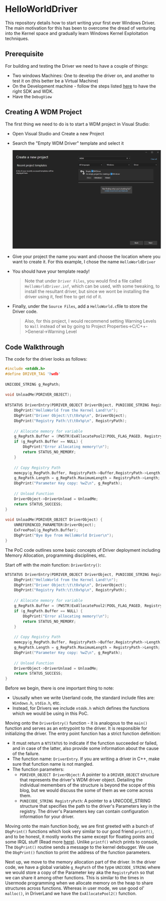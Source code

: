 # HelloWorldDriver

This repository details how to start writing your first ever Windows Driver. The main motivation for this has been to overcome the dread of venturing into the Kernel space and gradually learn Windows Kernel Exploitation techniques. 

## Prerequisite

For building and testing the Driver we need to have a couple of things:

-  Two windows Machines: One to develop the driver on, and another to test it on (this better be a Virtual Machine)
- On the Development machine - follow the steps listed [here](https://learn.microsoft.com/en-us/windows-hardware/drivers/download-the-wdk) to have the right SDK and WDK.
- Have the `DebugView` 

## Creating A WDM Project

The first thing we need to do is to start a WDM project in Visual Studio:
- Open Visual Studio and Create a new Project
- Search the "Empty WDM Driver" template and select it

    ![Alt text](<imgs/WDM template.png>)

- Give your project the name you want and choose the location where you want to create it. For this example, I chose the name `HelloWorldDriver`
- You should have your template ready! 

    > Note that under `Driver Files`, you would find a file called `HelloWorldDriver.inf`, which can be used, with some tweaking, to install the resultant driver, but since we wont be installing the driver using it, feel free to get rid of it. 

- Finally, under the `Source Files`, add a `HelloWorld.c`file to store the Driver code.

    > Also, for this project, I would recommend setting Warning Levels to `Wall` instead of `W4` by going to Project Properties->C/C++->General->Warning Level

## Code Walkthrough

The code for the driver looks as follows:

```c
#include <ntddk.h>
#define DRIVER_TAG 'hwdb'

UNICODE_STRING g_RegPath;

void UnloadMe(PDRIVER_OBJECT);

NTSTATUS DriverEntry(PDRIVER_OBJECT DriverObject, PUNICODE_STRING RegistryPath) {
	DbgPrint("HelloWorld from the Kernel Land!\n");
	DbgPrint("Driver Object:\t\t0x%p\n", DriverObject);
	DbgPrint("Registry Path:\t\t0x%p\n", RegistryPath);

	// Allocate memory for variable
	g_RegPath.Buffer = (PWSTR)ExAllocatePool2(POOL_FLAG_PAGED, RegistryPath->Length, DRIVER_TAG);
	if (g_RegPath.Buffer == NULL) {
		DbgPrint("Error allocating memory!\n");
		return STATUS_NO_MEMORY;
	}

	// Copy Registry Path
	memcpy(g_RegPath.Buffer, RegistryPath->Buffer,RegistryPath->Length);
	g_RegPath.Length = g_RegPath.MaximumLength = RegistryPath->Length;
	DbgPrint("Parameter Key copy: %wZ\n", g_RegPath);

	// Unload Function
	DriverObject->DriverUnload = UnloadMe;
	return STATUS_SUCCESS;
}

void UnloadMe(PDRIVER_OBJECT DriverObject) {
	UNREFERENCED_PARAMETER(DriverObject);
	ExFreePool(g_RegPath.Buffer);
	DbgPrint("Bye Bye from HelloWorld Driver\n");
}
```

The PoC code outlines some basic concepts of Driver deployment including Memory Allocation, programming disciplines, etc. 

Start off with the _main_ function: `DriverEntry()`:

```c
NTSTATUS DriverEntry(PDRIVER_OBJECT DriverObject, PUNICODE_STRING RegistryPath) {
	DbgPrint("HelloWorld from the Kernel Land!\n");
	DbgPrint("Driver Object:\t\t0x%p\n", DriverObject);
	DbgPrint("Registry Path:\t\t0x%p\n", RegistryPath);

	// Allocate memory for variable
	g_RegPath.Buffer = (PWSTR)ExAllocatePool2(POOL_FLAG_PAGED, RegistryPath->Length, DRIVER_TAG);
	if (g_RegPath.Buffer == NULL) {
		DbgPrint("Error allocating memory!\n");
		return STATUS_NO_MEMORY;
	}

	// Copy Registry Path
	memcpy(g_RegPath.Buffer, RegistryPath->Buffer,RegistryPath->Length);
	g_RegPath.Length = g_RegPath.MaximumLength = RegistryPath->Length;
	DbgPrint("Parameter Key copy: %wZ\n", g_RegPath);

	// Unload Function
	DriverObject->DriverUnload = UnloadMe;
	return STATUS_SUCCESS;
}
```

Before we begin, there is one important thing to note:
- Ususally when we write Userland code, the standard include files are: `Windows.h`, `stdio.h`, etc.
- Instead, for Drivers we include `ntddk.h` which defines the functions which we would be using in this PoC.

Moving onto the `DriverEntry()` function - it is analogous to the `main()` function and serves as an entrypoint to the driver. It is responsible for initializing the driver. The entry point function has a strict function definition: 

- It must return a `NTSTATUS` to indicate if the function succeeded or failed, and in case of the latter, also provide some information about the cause of the failure. 
- The function name: `DriverEntry`. If you are writing a driver in C++, make sure that function name is not mangled.
- The function parameters:
	- `PDRIVER_OBJECT DriverObject`: A pointer to a `DRIVER_OBJECT` structure that represents the driver's WDM driver object. Detailing the individual memembers of the structure is beyond the scope of this blog, but we would discuss the some of them as we come across them.
	- `PUNICODE_STRING RegistryPath`: A pointer to a UNICODE_STRING structure that specifies the path to the driver's Parameters key in the registry. The driver's Parameters key can contain configuration information for your driver.


Moving onto the main function body, we are first greeted with a bunch of `DbgPrint()` functions which look very similar to our good friend `printf()`, and to be honest, it mostly works the same except for floating points and some IRQL stuff (Read more [here](https://learn.microsoft.com/en-us/windows-hardware/drivers/ddi/wdm/nf-wdm-dbgprint)). Unlike `printf()` which prints to console, The `DbgPrint()` routine sends a message to the kernel debugger. We use the `DbgPrint()` function to print the address of the function parameters. 

Next up, we move to the memory allocation part of the driver. In the driver code, we have a global variable `g_RegPath` of the type `UNICODE_STRING` where we would store a copy of the Parameter key aka the `RegistryPath` so that we can share it among other functions. This is similar to the times in Usermode programming when we allocate memory on the heap to share structures across functions. Whereas in user mode, we use good ol' `malloc()`, in DriverLand we have the `ExAllocatePool2()` function.


